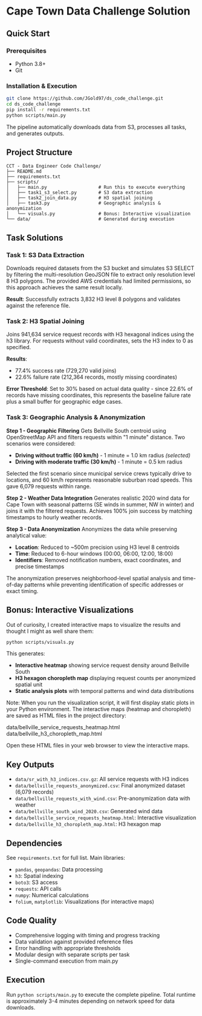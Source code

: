 # Cape Town Data Challenge Solution

## Quick Start

### Prerequisites
- Python 3.8+
- Git

### Installation & Execution
```bash
git clone https://github.com/JGold97/ds_code_challenge.git
cd ds_code_challenge
pip install -r requirements.txt
python scripts/main.py
```

The pipeline automatically downloads data from S3, processes all tasks, and generates outputs.

## Project Structure
```
CCT - Data Engineer Code Challenge/
├── README.md
├── requirements.txt
├── scripts/
│   ├── main.py                   # Run this to execute everything
│   ├── task1_s3_select.py        # S3 data extraction
│   ├── task2_join_data.py        # H3 spatial joining
│   ├── task3.py                  # Geographic analysis & anonymization
│   └── visuals.py                # Bonus: Interactive visualization
└── data/                         # Generated during execution
```

## Task Solutions

### Task 1: S3 Data Extraction
Downloads required datasets from the S3 bucket and simulates S3 SELECT by filtering the multi-resolution GeoJSON file to extract only resolution level 8 H3 polygons. The provided AWS credentials had limited permissions, so this approach achieves the same result locally.

**Result**: Successfully extracts 3,832 H3 level 8 polygons and validates against the reference file.

### Task 2: H3 Spatial Joining
Joins 941,634 service request records with H3 hexagonal indices using the h3 library. For requests without valid coordinates, sets the H3 index to 0 as specified.

**Results**:
- 77.4% success rate (729,270 valid joins)
- 22.6% failure rate (212,364 records, mostly missing coordinates)

**Error Threshold**: Set to 30% based on actual data quality - since 22.6% of records have missing coordinates, this represents the baseline failure rate plus a small buffer for geographic edge cases.

### Task 3: Geographic Analysis & Anonymization

**Step 1 - Geographic Filtering**
Gets Bellville South centroid using OpenStreetMap API and filters requests within "1 minute" distance. Two scenarios were considered:

- **Driving without traffic (60 km/h)** - 1 minute = 1.0 km radius *(selected)*
- **Driving with moderate traffic (30 km/h)** - 1 minute = 0.5 km radius

Selected the first scenario since municipal service crews typically drive to locations, and 60 km/h represents reasonable suburban road speeds. This gave 6,079 requests within range.

**Step 2 - Weather Data Integration**
Generates realistic 2020 wind data for Cape Town with seasonal patterns (SE winds in summer, NW in winter) and joins it with the filtered requests. Achieves 100% join success by matching timestamps to hourly weather records.

**Step 3 - Data Anonymization**
Anonymizes the data while preserving analytical value:
- **Location**: Reduced to ~500m precision using H3 level 8 centroids
- **Time**: Reduced to 6-hour windows (00:00, 06:00, 12:00, 18:00)
- **Identifiers**: Removed notification numbers, exact coordinates, and precise timestamps

The anonymization preserves neighborhood-level spatial analysis and time-of-day patterns while preventing identification of specific addresses or exact timing.

## Bonus: Interactive Visualizations

Out of curiosity, I created interactive maps to visualize the results and thought I might as well share them:

```bash
python scripts/visuals.py
```

This generates:
- **Interactive heatmap** showing service request density around Bellville South
- **H3 hexagon choropleth map** displaying request counts per anonymized spatial unit
- **Static analysis plots** with temporal patterns and wind data distributions

Note: When you run the visualization script, it will first display static plots in your Python environment. The interactive maps (heatmap and choropleth) are saved as HTML files in the project directory:

data/bellville_service_requests_heatmap.html
data/bellville_h3_choropleth_map.html

Open these HTML files in your web browser to view the interactive maps.

## Key Outputs

- `data/sr_with_h3_indices.csv.gz`: All service requests with H3 indices
- `data/bellville_requests_anonymized.csv`: Final anonymized dataset (6,079 records)
- `data/bellville_requests_with_wind.csv`: Pre-anonymization data with weather
- `data/bellville_south_wind_2020.csv`: Generated wind data
- `data/bellville_service_requests_heatmap.html`: Interactive visualization
- `data/bellville_h3_choropleth_map.html`: H3 hexagon map

## Dependencies

See `requirements.txt` for full list. Main libraries:
- `pandas`, `geopandas`: Data processing
- `h3`: Spatial indexing
- `boto3`: S3 access
- `requests`: API calls
- `numpy`: Numerical calculations
- `folium`, `matplotlib`: Visualizations (for interactive maps)

## Code Quality

- Comprehensive logging with timing and progress tracking
- Data validation against provided reference files
- Error handling with appropriate thresholds
- Modular design with separate scripts per task
- Single-command execution from main.py

## Execution

Run `python scripts/main.py` to execute the complete pipeline. Total runtime is approximately 3-4 minutes depending on network speed for data downloads.
